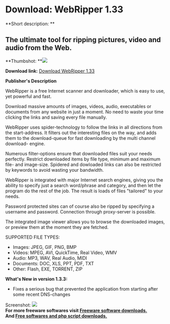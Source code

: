 # Download: WebRipper 1.33

**Short description: **

## The ultimate tool for ripping pictures, video and audio from the Web.

  
**Thumbshot: **![](http://www.freewarefiles.com/screenshot/webripper133_md.gif)   
  
**Download link:** [Download WebRipper 1.33](http://freesoftwares.boysofts.com/WebRipper_program_18255.html)  
  

**Publisher's Description**  
  

WebRipper is a free Internet scanner and downloader, which is easy to use, yet
powerful and fast.

Download massive amounts of images, videos, audio, executables or documents
from any website in just a moment. No need to waste your time clicking the
links and saving every file manually.

WebRipper uses spider-technology to follow the links in all directions from
the start-address. It filters out the interesting files on the way, and adds
them to the download-queue for fast downloading by the multi channel download-
engine.

Numerous filter-options ensure that downloaded files suit your needs
perfectly. Restrict downloaded items by file type, minimum and maximum file-
and image-size. Spidered and dowloaded links can also be restricted by
keywords to avoid wasting your bandwidth.

WebRipper is integrated with major Internet search engines, giving you the
ability to specify just a search word/phrase and category, and then let the
program do the rest of the job. The result is loads of files "tailored" to
your needs.

Password protected sites can of course also be ripped by specifying a username
and password. Connection through proxy-server is possible.

The integrated image viewer allows you to browse the downloaded images, or
preview them at the moment they are fetched.

SUPPORTED FILE TYPES:

  * Images: JPEG, GIF, PNG, BMP 
  * Videos: MPEG, AVI, QuickTime, Real Video, WMV 
  * Audio: MP3, WAV, Real Audio, MIDI 
  * Documents: DOC, XLS, PPT, PDF, TXT 
  * Other: Flash, EXE, TORRENT, ZIP 

**What's New in version 1.3.3:**

  * Fixes a serious bug that prevented the application from starting after some recent DNS-changes 

  
  
Screenshot: ![](http://www.freewarefiles.com/screenshot/webripper133.gif)  
**For more freeware softwares visit [Freeware software downloads.](http://freesoftwares.boysofts.com/)**   
**And [Free softwares and php script downloads.](http://www.boysofts.com/)**

